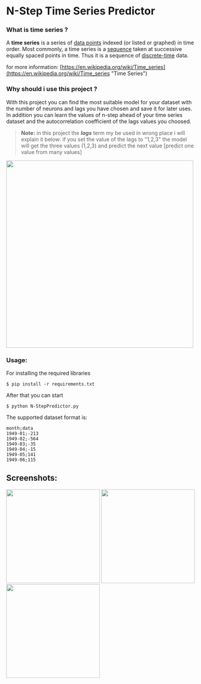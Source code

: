 # N-Step Time Series Predictor

### What is time series ?
A **time series** is a series of [data points](http://www.wikizero.biz/index.php?q=aHR0cHM6Ly9lbi53aWtpcGVkaWEub3JnL3dpa2kvRGF0YV9wb2ludA "Data point") indexed (or listed or graphed) in time order. Most commonly, a time series is a [sequence](http://www.wikizero.biz/index.php?q=aHR0cHM6Ly9lbi53aWtpcGVkaWEub3JnL3dpa2kvU2VxdWVuY2U "Sequence") taken at successive equally spaced points in time. Thus it is a sequence of [discrete-time](http://www.wikizero.biz/index.php?q=aHR0cHM6Ly9lbi53aWtpcGVkaWEub3JnL3dpa2kvRGlzY3JldGUtdGltZQ "Discrete-time") data.

for more information: [https://en.wikipedia.org/wiki/Time_series](https://en.wikipedia.org/wiki/Time_series "Time Series")

### Why should i use this project ?
With this project you can find the most suitable model for your dataset with the number of neurons and lags you have chosen and save it for later uses.  
In addition you can learn the values of n-step ahead of your time series dataset and the autocorrelation coefficient of the lags values you choosed.


> **Note:**
in this project the ***lags*** term my be used in wrong place i will explain it below:
if you set the value of the lags to "1,2,3" the model will get the three values (1,2,3) and predict the next value [predict one value from many values]


<img src="https://github.com/IhsnSULAIMAN/N-StepPredictor/raw/master/screenshots/ss%20(0).png" width="500"/>


### Usage: 

For installing the required libraries

	$ pip install -r requirements.txt
After that you can start

	$ python N-StepPredictor.py
The supported dataset format is:
````
month;data
1949-01;-213
1949-02;-564
1949-03;-35
1949-04;-15
1949-05;141
1949-06;115
````
 

## Screenshots:

<img src="https://github.com/IhsnSULAIMAN/N-StepPredictor/raw/master/screenshots/ss%20(1).png" width="250"/>
<img src="https://github.com/IhsnSULAIMAN/N-StepPredictor/raw/master/screenshots/ss%20(2).png" width="250"/>
<img src="https://github.com/IhsnSULAIMAN/N-StepPredictor/raw/master/screenshots/ss%20(3).png" width="250"/>




